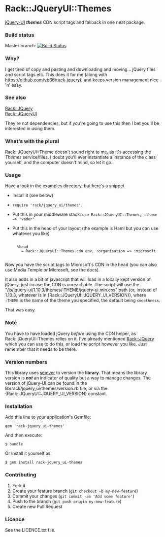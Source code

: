 # Rack::JQueryUI::Themes #

[jQuery-UI](http://jqueryui.com/) ***themes*** CDN script tags and fallback in one neat package.

### Build status ###

Master branch:
[![Build Status](https://travis-ci.org/yb66/rack-jquery_ui-themes.png?branch=master)](https://travis-ci.org/yb66/rack-jquery_ui-themes)

### Why? ###

I get tired of copy and pasting and downloading and moving… jQuery files and script tags etc. This does it for me (along with https://github.com/yb66/rack-jquery), and keeps version management nice 'n' easy.

### See also ###

[Rack::JQuery](https://github.com/yb66/rack-jquery)  
[Rack::JQueryUI](https://github.com/yb66/rack-jquery_ui)

They're not dependencies, but if you're going to use this then I bet you'll be interested in using them.

### What's with the plural ###

Rack::JQueryUI::Theme doesn't sound right to me, as it's accessing the _Themes_ service/files. I doubt you'll ever instantiate a instance of the class yourself, and the computer doesn't mind, so let it go.

### Usage ###

Have a look in the examples directory, but here's a snippet.

* Install it (see below)
* `require 'rack/jquery_ui/themes'`.
* Put this in your middleware stack: `use Rack::JQueryUI::Themes, :theme => "vader"`
* Put this in the head of your layout (the example is Haml but you can use whatever you like)

    <pre><code>
    %head
      = Rack::JQueryUI::Themes.cdn env, :organisation => :microsoft
    </code></pre>

Now you have the script tags to Microsoft's CDN in the head (you can also use Media Temple or Microsoft, see the docs).

It also adds in a bit of javascript that will load in a locally kept version of jQuery, just incase the CDN is unreachable. The script will use the "/js/jquery-ui/1.10.3/themes/:THEME/jquery-ui.min.css" path (or, instead of 1.10.3, whatever is in {Rack::JQueryUI::JQUERY_UI_VERSION}), where `:THEME` is the name of the theme you specified, the default being `smoothness`.

That was easy.

### Note ###

You have to have loaded jQuery _before_ using the CDN helper, as Rack::jQueryUI::Themes relies on it. I've already mentioned [Rack::JQuery](https://github.com/yb66/rack-jquery) which you can use to do this, or load the script however you like. Just remember that it needs to be there.

### Version numbers ###

This library uses [semver](http://semver.org/) to version the **library**. That means the library version is ***not*** an indicator of quality but a way to manage changes. The version of jQuery-UI can be found in the lib/rack/jquery_ui/themes/version.rb file, or via the {Rack::JQueryUI::JQUERY_UI_VERSION} constant.

### Installation ###

Add this line to your application's Gemfile:

    gem 'rack-jquery_ui-themes'

And then execute:

    $ bundle

Or install it yourself as:

    $ gem install rack-jquery_ui-themes

### Contributing ###

1. Fork it
2. Create your feature branch (`git checkout -b my-new-feature`)
3. Commit your changes (`git commit -am 'Add some feature'`)
4. Push to the branch (`git push origin my-new-feature`)
5. Create new Pull Request

### Licence ###

See the LICENCE.txt file.